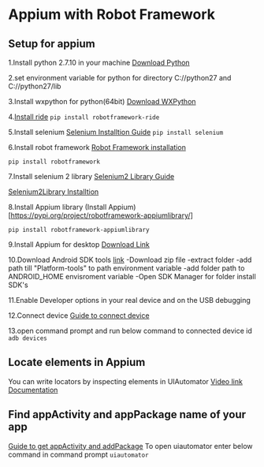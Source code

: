 # Appium with Robot Framework

## Setup for appium
1.Install python 2.7.10 in your machine [Download Python](https://www.python.org/downloads/) 

2.set environment variable for python for directory C://python27 and C://python27/lib

3.Install wxpython for python(64bit) [Download WXPython](https://pypi.org/project/wxPython/)

4.[Install ride](https://pypi.org/project/robotframework-ride/) 
`pip install robotframework-ride`

5.Install selenium [Selenium Installtion Guide](https://selenium-python.readthedocs.io/installation.html)
`pip install selenium`

6.Install robot framework  [Robot Framework installation](https://pypi.org/project/robotframework/)

`pip install robotframework`

7.Install selenium 2 library [Selenium2 Library Guide](http://robotframework.org/Selenium2Library/Selenium2Library.html)

[Selenium2Library Installtion](https://github.com/robotframework/Selenium2Library)

8.Install Appium library (Install Appium)[https://pypi.org/project/robotframework-appiumlibrary/]

`pip install robotframework-appiumlibrary`

9.Install Appium for desktop [Download Link](https://github.com/appium/appium-desktop/releases/tag/v1.10.0)

10.Download Android SDK tools [link](http://www.androiddocs.com/sdk/index.html#Other)
-Download zip file
-extract folder
-add path till "Platform-tools" to path environment variable
-add folder path to ANDROID_HOME envisroment variable
-Open SDK Manager for folder install SDK's 

11.Enable Developer options in your real device and on the USB debugging

12.Connect device
[Guide to connect device](https://www.guru99.com/adb-connect.html) 

13.open command prompt and run below command to connected device id
`adb devices`

## Locate elements in Appium
You can write locators by inspecting elements in UIAutomator
[Video link](https://www.youtube.com/watch?v=MpY08mJi7NA)
[Documentation](https://developer.android.com/training/testing/ui-automator)

## Find appActivity and appPackage name of your app 
[Guide to get appActivity and addPackage](http://www.automationtestinghub.com/apppackage-and-appactivity-name/)
To open uiautomator enter below command in command prompt
`
uiautomator
`

